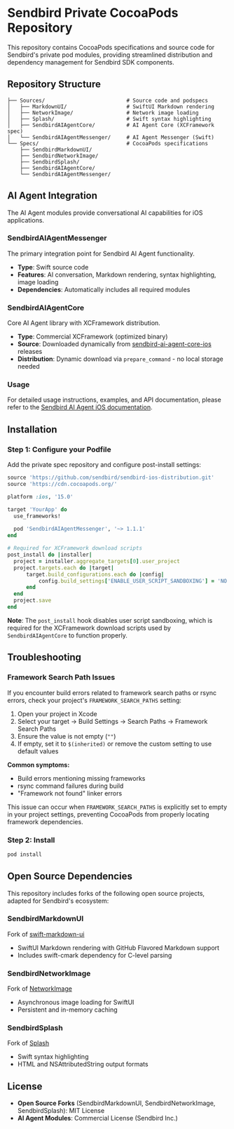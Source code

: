 # Sendbird Private CocoaPods Repository

This repository contains CocoaPods specifications and source code for Sendbird's private pod modules, providing streamlined distribution and dependency management for Sendbird SDK components.

## Repository Structure

```
├── Sources/                          # Source code and podspecs
│   ├── MarkdownUI/                   # SwiftUI Markdown rendering
│   ├── NetworkImage/                 # Network image loading
│   ├── Splash/                       # Swift syntax highlighting
│   ├── SendbirdAIAgentCore/          # AI Agent Core (XCFramework spec)
│   └── SendbirdAIAgentMessenger/     # AI Agent Messenger (Swift)
└── Specs/                            # CocoaPods specifications
    ├── SendbirdMarkdownUI/
    ├── SendbirdNetworkImage/
    ├── SendbirdSplash/
    ├── SendbirdAIAgentCore/
    └── SendbirdAIAgentMessenger/
```

## AI Agent Integration

The AI Agent modules provide conversational AI capabilities for iOS applications.

### SendbirdAIAgentMessenger
The primary integration point for Sendbird AI Agent functionality.
- **Type**: Swift source code
- **Features**: AI conversation, Markdown rendering, syntax highlighting, image loading
- **Dependencies**: Automatically includes all required modules

### SendbirdAIAgentCore
Core AI Agent library with XCFramework distribution.
- **Type**: Commercial XCFramework (optimized binary)
- **Source**: Downloaded dynamically from [sendbird-ai-agent-core-ios](https://github.com/sendbird/sendbird-ai-agent-core-ios/releases) releases
- **Distribution**: Dynamic download via `prepare_command` - no local storage needed

### Usage

For detailed usage instructions, examples, and API documentation, please refer to the [Sendbird AI Agent iOS documentation](https://github.com/sendbird/sendbird-ai-agent/tree/main/ios).

## Installation

### Step 1: Configure your Podfile
Add the private spec repository and configure post-install settings:

```ruby
source 'https://github.com/sendbird/sendbird-ios-distribution.git'
source 'https://cdn.cocoapods.org/'

platform :ios, '15.0'

target 'YourApp' do
  use_frameworks!
  
  pod 'SendbirdAIAgentMessenger', '~> 1.1.1'
end

# Required for XCFramework download scripts
post_install do |installer|
  project = installer.aggregate_targets[0].user_project
  project.targets.each do |target|
      target.build_configurations.each do |config|
          config.build_settings['ENABLE_USER_SCRIPT_SANDBOXING'] = 'NO'
      end
  end
  project.save
end
```

**Note**: The `post_install` hook disables user script sandboxing, which is required for the XCFramework download scripts used by `SendbirdAIAgentCore` to function properly.

## Troubleshooting

### Framework Search Path Issues

If you encounter build errors related to framework search paths or rsync errors, check your project's `FRAMEWORK_SEARCH_PATHS` setting:

1. Open your project in Xcode
2. Select your target → Build Settings → Search Paths → Framework Search Paths
3. Ensure the value is not empty (`""`)
4. If empty, set it to `$(inherited)` or remove the custom setting to use default values

**Common symptoms:**
- Build errors mentioning missing frameworks
- rsync command failures during build
- "Framework not found" linker errors

This issue can occur when `FRAMEWORK_SEARCH_PATHS` is explicitly set to empty in your project settings, preventing CocoaPods from properly locating framework dependencies.

### Step 2: Install
```bash
pod install
```

## Open Source Dependencies

This repository includes forks of the following open source projects, adapted for Sendbird's ecosystem:

### SendbirdMarkdownUI
Fork of [swift-markdown-ui](https://github.com/gonzalezreal/swift-markdown-ui)
- SwiftUI Markdown rendering with GitHub Flavored Markdown support
- Includes swift-cmark dependency for C-level parsing

### SendbirdNetworkImage
Fork of [NetworkImage](https://github.com/gonzalezreal/NetworkImage)
- Asynchronous image loading for SwiftUI
- Persistent and in-memory caching

### SendbirdSplash
Fork of [Splash](https://github.com/JohnSundell/Splash)
- Swift syntax highlighting
- HTML and NSAttributedString output formats

## License

- **Open Source Forks** (SendbirdMarkdownUI, SendbirdNetworkImage, SendbirdSplash): MIT License
- **AI Agent Modules**: Commercial License (Sendbird Inc.)
